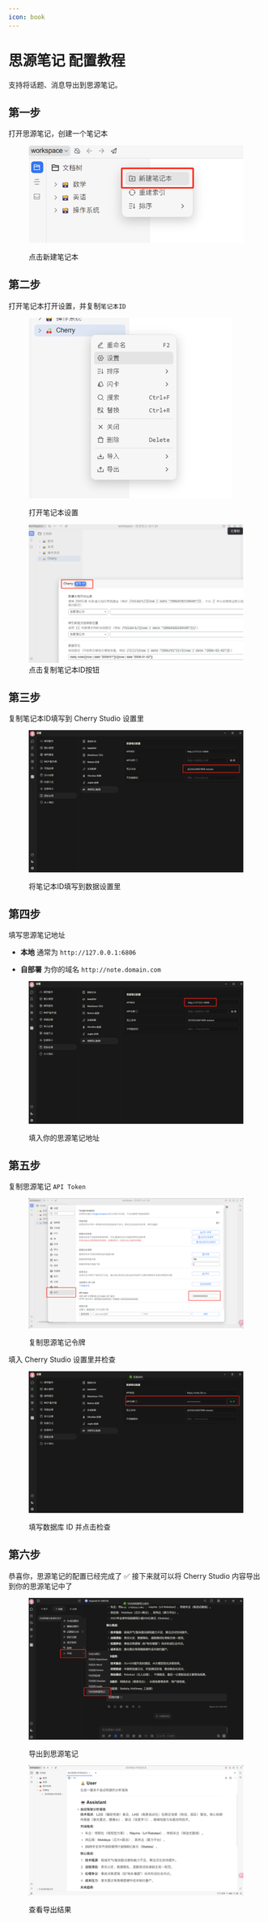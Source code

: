```yaml
---
icon: book
---
```



# 思源笔记 配置教程

支持将话题、消息导出到思源笔记。

## 第一步

打开思源笔记，创建一个笔记本

<figure><img src="../.gitbook/assets/siyuan-image-1.png" alt=""><figcaption><p>点击新建笔记本</p></figcaption></figure>

## 第二步

打开笔记本打开设置，并复制`笔记本ID`

<figure><img src="../.gitbook/assets/siyuan-image-2.png" width="400"><figcaption><p>打开笔记本设置</p></figcaption></figure>


<figure><img src="../.gitbook/assets/siyuan-image-3.png" alt="" width=""><figcaption>点击复制笔记本ID按钮</figcaption></figure>

## 第三步

复制笔记本ID填写到 Cherry Studio 设置里

<figure><img src="../.gitbook/assets/siyuan-image-4.png" alt=""><figcaption><p>将笔记本ID填写到数据设置里</p></figcaption></figure>

## 第四步

填写思源笔记地址

- **本地**
    通常为 `http://127.0.0.1:6806`

- **自部署**
    为你的域名 `http://note.domain.com`

<figure><img src="../.gitbook/assets/siyuan-image-5.png" alt=""><figcaption><p>填入你的思源笔记地址</p></figcaption></figure>

## 第五步

复制思源笔记 `API Token`

<figure><img src="../.gitbook/assets/siyuan-image-6.png" alt=""><figcaption><p>复制思源笔记令牌</p></figcaption></figure>

填入 Cherry Studio 设置里并检查


<figure><img src="../.gitbook/assets/siyuan-image-7.png" alt=""><figcaption><p>填写数据库 ID 并点击检查</p></figcaption></figure>

## 第六步

恭喜你，思源笔记的配置已经完成了 ✅ 接下来就可以将 Cherry Studio 内容导出到你的思源笔记中了

<figure><img src="../.gitbook/assets/siyuan-image-8.png" alt=""><figcaption><p>导出到思源笔记</p></figcaption></figure>

<figure><img src="../.gitbook/assets/siyuan-image-9.png" alt=""><figcaption><p>查看导出结果</p></figcaption></figure>
